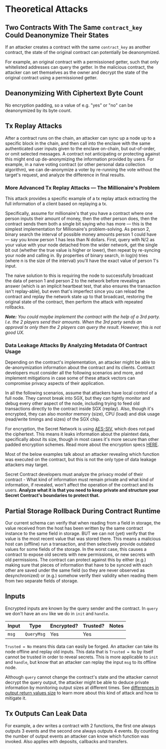 # Theoretical Attacks

## Two Contracts With The Same `contract_key` Could Deanonymize Their States <a href="#two-contracts-with-the-same-contract-key-could-deanonymize-each-other-s-states" id="two-contracts-with-the-same-contract-key-could-deanonymize-each-other-s-states"></a>

If an attacker creates a contract with the same `contract_key` as another contract, the state of the original contract can potentially be deanonymized.

For example, an original contract with a permissioned getter, such that only whitelisted addresses can query the getter. In the malicious contract, the attacker can set themselves as the owner and decrypt the state of the original contract using a permissioned getter.

## Deanonymizing With Ciphertext Byte Count <a href="#deanonymizing-with-ciphertext-byte-count" id="deanonymizing-with-ciphertext-byte-count"></a>

No encryption padding, so a value of e.g. "yes" or "no" can be deanonymized by its byte count.

## Tx Replay Attacks <a href="#tx-replay-attacks" id="tx-replay-attacks"></a>

After a contract runs on the chain, an attacker can sync up a node up to a specific block in the chain, and then call into the enclave with the same authenticated user inputs given to the enclave on-chain, but out-of-order, or omit selected messages. A contract not anticipating or protecting against this might end up de-anonymizing the information provided by users. For example, in a naive voting contract (or other personal data collection algorithm), we can de-anonymize a voter by re-running the vote without the target's request, and analyze the difference in final results.

### More Advanced Tx Replay Attacks ⁠— The Millionaire's Problem <a href="#more-advanced-tx-replay-attacks-search-to-decision-for-millionaire-s-problem" id="more-advanced-tx-replay-attacks-search-to-decision-for-millionaire-s-problem"></a>

This attack provides a specific example of a tx replay attack extracting the full information of a client based on replaying a tx.

Specifically, assume for millionaire's that you have a contract where one person inputs their amount of money, then the other person does, then the contract sends them both a single bit saying who has more — this is the simplest implementation for Millionaire's problem-solving. As person 2, binary search the interval of possible money amounts person 1 could have — say you know person 1 has less than N dollars. First, query with N/2 as your value with your node detached from the wider network, get the single bit out (whether the true value is higher or lower), then repeat by re-syncing your node and calling in. By properties of binary search, in log(n) tries (where n is the size of the interval) you'll have the exact value of person 1's input.

The naive solution to this is requiring the node to successfully broadcast the data of person 1 and person 2 to the network before revealing an answer (which is an implicit heartbeat test, that also ensures the transaction isn't replay-able), but even that's imperfect since you can reload the contract and replay the network state up to that broadcast, restoring the original state of the contract, then perform the attack with repeated rollbacks.

_**Note:** You could maybe implement the contract with the help of a 3rd party. I.e. the 2 players send their amounts. When the 3rd party sends an approval tx only then the 2 players can query the result. However, this is not good UX._

### Data Leakage Attacks By Analyzing Metadata Of Contract Usage

Depending on the contract's implementation, an attacker might be able to de-anonymization information about the contract and its clients. Contract developers must consider all the following scenarios and more, and implement mitigations in case some of these attack vectors can compromise privacy aspects of their application.

In all the following scenarios, assume that attackers have local control of a full node. They cannot break into SGX, but they can tightly monitor and debug every other aspect of the node, including trying to feed old transactions directly to the contract inside SGX (replay). Also, though it's encrypted, they can also monitor memory (size), CPU (load) and disk usage (read/write timings and sizes) of the SGX chip.

For encryption, the Secret Network is using [AES-SIV](https://tools.ietf.org/html/rfc5297), which does not pad the ciphertext. This means it leaks information about the plaintext data, specifically about its size, though in most cases it's more secure than other padded encryption schemes. Read more about the encryption specs [HERE](encryption-key-management/transaction-encryption.md).

Most of the below examples talk about an attacker revealing which function was executed on the contract, but this is not the only type of data leakage attackers may target.

Secret Contract developers must analyze the privacy model of their contract - What kind of information must remain private and what kind of information, if revealed, won't affect the operation of the contract and its users. **Analyze what it is that you need to keep private and structure your Secret Contract's boundaries to protect that.**

## Partial Storage Rollback During Contract Runtime <a href="#partial-storage-rollback-during-contract-runtime" id="partial-storage-rollback-during-contract-runtime"></a>

Our current schema can verify that when reading from a field in storage, the value received from the host has been written by the same contract instance to the same field in storage. BUT we can not (yet) verify that the value is the most recent value that was stored there. This means a malicious host can (offline) run a transaction, and then selectively provide outdated values for some fields of the storage. In the worst case, this causes a contract to expose old secrets with new permissions, or new secrets with old permissions. The contract can protect against this by either (e.g.) making sure that pieces of information that have to be synced with each other are saved under the same field (so they are never observed as desynchronized) or (e.g.) somehow verify their validity when reading them from two separate fields of storage.

## Inputs

Encrypted inputs are known by the query sender and the contract. In `query` we don't have an `env` like we do in `init` and `handle`.

| Input | Type       | Encrypted? | Trusted? | Notes |
| ----- | ---------- | ---------- | -------- | ----- |
| `msg` | `QueryMsg` | Yes        | Yes      |       |

`Trusted = No` means this data can easily be forged. An attacker can take its node offline and replay old inputs. This data that is `Trusted = No` by itself cannot be trusted in order to reveal secrets. This is more applicable to `init` and `handle`, but know that an attacker can replay the input `msg` to its offline node.&#x20;

Although `query` cannot change the contract's state and the attacker cannot decrypt the query output, the attacker might be able to deduce private information by monitoring output sizes at different times. See [differences in output return values size](https://github.com/SecretFoundation/docs/blob/main/docs/dev/privacy-model-of-secret-contracts.md#differences-in-output-return-values-size) to learn more about this kind of attack and how to mitigate it.

## Tx Outputs Can Leak Data <a href="#tx-outputs-can-leak-data" id="tx-outputs-can-leak-data"></a>

For example, a dev writes a contract with 2 functions, the first one always outputs 3 events and the second one always outputs 4 events. By counting the number of output events an attacker can know which function was invoked. Also applies with deposits, callbacks and transfers.
